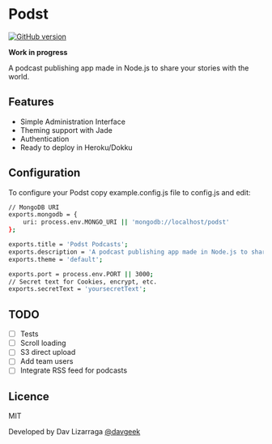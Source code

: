 # Podst

[![GitHub version](https://badge.fury.io/gh/davgeek%2Fpodst.svg)](https://badge.fury.io/gh/davgeek%2Fpodst)

**Work in progress**

A podcast publishing app made in Node.js to share your stories with the world.

## Features
- Simple Administration Interface
- Theming support with Jade
- Authentication 
- Ready to deploy in Heroku/Dokku

## Configuration
To configure your Podst copy example.config.js file to config.js and edit:

```bash
// MongoDB URI
exports.mongodb = {
    uri: process.env.MONGO_URI || 'mongodb://localhost/podst'
};

exports.title = 'Podst Podcasts';
exports.description = 'A podcast publishing app made in Node.js to share your stories with the world';
exports.theme = 'default';

exports.port = process.env.PORT || 3000;
// Secret text for Cookies, encrypt, etc.
exports.secretText = 'yoursecretText';
```

## TODO
 - [ ] Tests
 - [ ] Scroll loading
 - [ ] S3 direct upload
 - [ ] Add team users
 - [ ] Integrate RSS feed for podcasts

## Licence
MIT

Developed by Dav Lizarraga <a href="twitter.com/davgeek">@davgeek</a>
